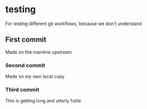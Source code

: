 # testing
For testing different git workflows, because we don't understand

## First commit
Made on the mainline upstream

### Second commit
Made on my own local copy

### Third commit
This is getting long and utterly futile
